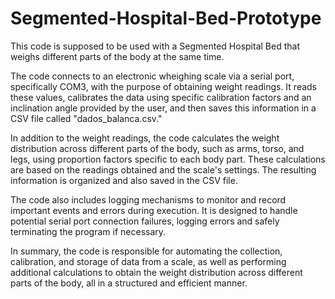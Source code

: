 # Segmented-Hospital-Bed-Prototype
This code is supposed to be used with a Segmented Hospital Bed that weighs different parts of the body at the same time.

The code connects to an electronic wheighing scale via a serial port, specifically COM3, with the purpose of obtaining weight readings. It reads these values, calibrates the data using specific calibration factors and an inclination angle provided by the user, and then saves this information in a CSV file called "dados_balanca.csv."

In addition to the weight readings, the code calculates the weight distribution across different parts of the body, such as arms, torso, and legs, using proportion factors specific to each body part. These calculations are based on the readings obtained and the scale's settings. The resulting information is organized and also saved in the CSV file.

The code also includes logging mechanisms to monitor and record important events and errors during execution. It is designed to handle potential serial port connection failures, logging errors and safely terminating the program if necessary.

In summary, the code is responsible for automating the collection, calibration, and storage of data from a scale, as well as performing additional calculations to obtain the weight distribution across different parts of the body, all in a structured and efficient manner.
